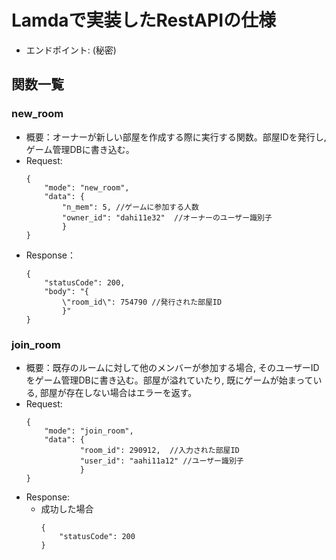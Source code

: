 # Lamdaで実装したRestAPIの仕様
- エンドポイント: (秘密)
## 関数一覧
### new_room
- 概要：オーナーが新しい部屋を作成する際に実行する関数。部屋IDを発行し, ゲーム管理DBに書き込む。
- Request:
    ```
    {
        "mode": "new_room",
        "data": {
            "n_mem": 5, //ゲームに参加する人数
            "owner_id": "dahi11e32"  //オーナーのユーザー識別子
            }
    }
    ```
- Response：
    ```
    {
        "statusCode": 200,
        "body": "{
            \"room_id\": 754790 //発行された部屋ID
            }"
    }
    ```

### join_room
- 概要：既存のルームに対して他のメンバーが参加する場合, そのユーザーIDをゲーム管理DBに書き込む。部屋が溢れていたり, 既にゲームが始まっている, 部屋が存在しない場合はエラーを返す。
- Request:
    ```
    {
        "mode": "join_room",
        "data": {
                "room_id": 290912,  //入力された部屋ID
                "user_id": "aahi11a12" //ユーザー識別子
                }
    }
    ```
- Response:
    - 成功した場合
        ```
        {
            "statusCode": 200
        }
        ```